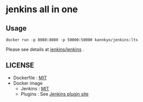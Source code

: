 # jenkins all in one

## Usage

```shell
docker run -p 8080:8080 -p 50000:50000 kannkyo/jenkins:lts
```

Please see details at [jenkins/jenkins](https://hub.docker.com/r/jenkins/jenkins) .

## LICENSE

- Dockerfile : [MIT](LICENSE)
- Docker image
  - Jenkins : [MIT](LICENSE)
  - Plugins : See [Jenkins plugin site](https://plugins.jenkins.io/)
